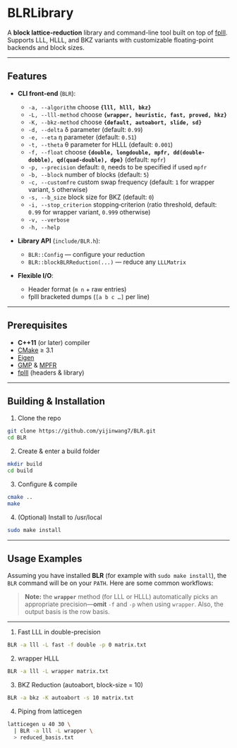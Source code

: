 # BLRLibrary

A **block lattice-reduction** library and command-line tool built on top of [fplll](https://github.com/fplll/fplll).  
Supports LLL, HLLL, and BKZ variants with customizable floating-point backends and block sizes.

---

## Features

- **CLI front-end** (`BLR`):  
  - `-a, --algorithm` choose **`{lll, hlll, bkz}`**  
  - `-L, --lll-method` choose **`{wrapper, heuristic, fast, proved, hkz}`**  
  - `-K, --bkz-method` choose **`{default, autoabort, slide, sd}`**  
  - `-d, --delta` δ parameter (default: `0.99`)  
  - `-e, --eta` η parameter (default: `0.51`)  
  - `-t, --theta` θ parameter for HLLL (default: `0.001`)  
  - `-f, --float` choose **`{double, longdouble, mpfr, dd(double-dobble), qd(quad-double), dpe}`** (default: `mpfr`)  
  - `-p, --precision` default: `0`, needs to be specified if used `mpfr`
  - `-b, --block` number of blocks (default: `5`)  
  - `-c, --customfre` custom swap frequency (default: `1` for wrapper variant, `5` otherwise)
  - `-s, --b_size` block size for BKZ (default: `0`)  
  - `-i, --stop_criterion` stopping‐criterion (ratio threshold, default: `0.99` for wrapper variant, `0.999` otherwise)
  - `-v, --verbose`  
  - `-h, --help`

- **Library API** (`include/BLR.h`):  
  - `BLR::Config` — configure your reduction  
  - `BLR::blockBLRReduction(...)` — reduce any `LLLMatrix`

- **Flexible I/O**:  
  - Header format (`m n` + raw entries)  
  - fplll bracketed dumps (`[a b c …]` per line)

---

## Prerequisites

- **C++11** (or later) compiler  
- [CMake](https://cmake.org/) ≥ 3.1  
- [Eigen](https://eigen.tuxfamily.org/)  
- [GMP](https://gmplib.org/) & [MPFR](https://www.mpfr.org/)  
- [fplll](https://github.com/fplll/fplll) (headers & library)  

---

## Building & Installation

1. Clone the repo
```bash
git clone https://github.com/yijinwang7/BLR.git
cd BLR
```

2. Create & enter a build folder
```bash
mkdir build
cd build
```

3. Configure & compile
```bash
cmake ..
make
``` 

4. (Optional) Install to /usr/local
```bash
sudo make install
```
---

## Usage Examples

Assuming you have installed **BLR** (for example with `sudo make install`), the `BLR` command will be on your `PATH`. Here are some common workflows:

> **Note:** the **`wrapper`** method (for LLL or HLLL) automatically picks an appropriate precision—**omit** `-f` and `-p` when using `wrapper`. Also, the output basis is the row basis.

---

1. Fast LLL in double-precision
```bash
BLR -a lll -L fast -f double -p 0 matrix.txt
```

2. wrapper HLLL
```bash
BLR -a lll -L wrapper matrix.txt
```

3. BKZ Reduction (autoabort, block-size = 10)
```bash
BLR -a bkz -K autoabort -s 10 matrix.txt
```

4. Piping from latticegen
```bash
latticegen u 40 30 \
  | BLR -a lll -L wrapper \
  > reduced_basis.txt
```


